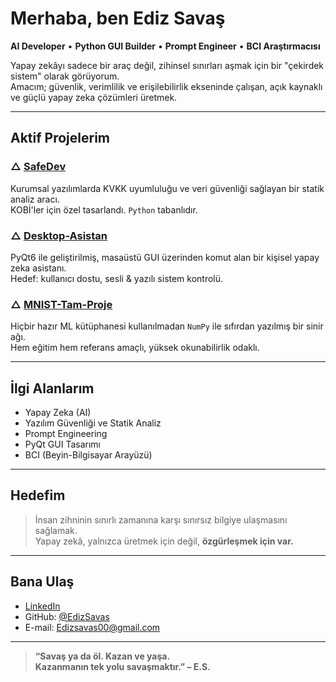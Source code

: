 # Merhaba, ben Ediz Savaş

**AI Developer** • **Python GUI Builder** • **Prompt Engineer** • **BCI Araştırmacısı**

Yapay zekâyı sadece bir araç değil, zihinsel sınırları aşmak için bir "çekirdek sistem" olarak görüyorum.  
Amacım; güvenlik, verimlilik ve erişilebilirlik ekseninde çalışan, açık kaynaklı ve güçlü yapay zeka çözümleri üretmek.

---

## Aktif Projelerim

### △ [SafeDev](https://github.com/EdizSavas/SafeDev)
Kurumsal yazılımlarda KVKK uyumluluğu ve veri güvenliği sağlayan bir statik analiz aracı.  
KOBİ'ler için özel tasarlandı. `Python` tabanlıdır.

### △ [Desktop-Asistan](https://github.com/EdizSavas/Desktop-Asistan)
PyQt6 ile geliştirilmiş, masaüstü GUI üzerinden komut alan bir kişisel yapay zeka asistanı.  
Hedef: kullanıcı dostu, sesli & yazılı sistem kontrolü.

### △ [MNIST-Tam-Proje](https://github.com/EdizSavas/MNIST-Tam-Proje)
Hiçbir hazır ML kütüphanesi kullanılmadan `NumPy` ile sıfırdan yazılmış bir sinir ağı.  
Hem eğitim hem referans amaçlı, yüksek okunabilirlik odaklı.

---

## İlgi Alanlarım
- Yapay Zeka (AI)  
- Yazılım Güvenliği ve Statik Analiz  
- Prompt Engineering  
- PyQt GUI Tasarımı  
- BCI (Beyin-Bilgisayar Arayüzü)

---

## Hedefim

> İnsan zihninin sınırlı zamanına karşı sınırsız bilgiye ulaşmasını sağlamak.  
> Yapay zekâ, yalnızca üretmek için değil, **özgürleşmek için var.**

---

## Bana Ulaş

- [LinkedIn](https://www.linkedin.com/in/ediz-savaş-41a96b368)
- GitHub: [@EdizSavas](https://github.com/EdizSavas)
- E-mail: Edizsavas00@gmail.com

---

> **“Savaş ya da öl. Kazan ve yaşa.  
> Kazanmanın tek yolu savaşmaktır.” – E.S.**

